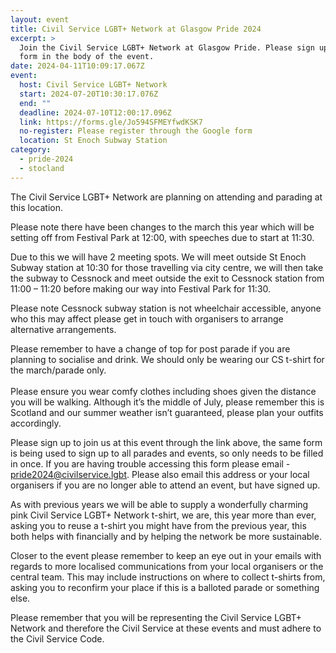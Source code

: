 ```yaml
---
layout: event
title: Civil Service LGBT+ Network at Glasgow Pride 2024
excerpt: >
  Join the Civil Service LGBT+ Network at Glasgow Pride. Please sign up with the
  form in the body of the event.
date: 2024-04-11T10:09:17.067Z
event:
  host: Civil Service LGBT+ Network
  start: 2024-07-20T10:30:17.076Z
  end: ""
  deadline: 2024-07-10T12:00:17.096Z
  link: https://forms.gle/Jo594SFMEYfwdKSK7
  no-register: Please register through the Google form
  location: St Enoch Subway Station
category:
  - pride-2024
  - stocland
---
```

The Civil Service LGBT+ Network are planning on attending and parading at this location.

Please note there have been changes to the march this year which will be setting off from Festival Park at 12:00, with speeches due to start at 11:30. 

Due to this we will have 2 meeting spots. We will meet outside St Enoch Subway station at 10:30 for those travelling via city centre, we will then take the subway to Cessnock and meet outside the exit to Cessnock station from 11:00 – 11:20 before making our way into Festival Park for 11:30.  

Please note Cessnock subway station is not wheelchair accessible, anyone who this may affect please get in touch with organisers to arrange alternative arrangements. 

Please remember to have a change of top for post parade if you are planning to socialise and drink. We should only be wearing our CS t-shirt for the march/parade only. \
 \
Please ensure you wear comfy clothes including shoes given the distance you will be walking. Although it’s the middle of July, please remember this is Scotland and our summer weather isn’t guaranteed, please plan your outfits accordingly.

Please sign up to join us at this event through the link above, the same form is being used to sign up to all parades and events, so only needs to be filled in once. If you are having trouble accessing this form please email - [pride2024@civilservice.lgbt](mailto:pride2024@civilservice.lgbt). Please also email this address or your local organisers if you are no longer able to attend an event, but have signed up.

As with previous years we will be able to supply a wonderfully charming pink Civil Service LGBT+ Network t-shirt, we are, this year more than ever, asking you to reuse a t-shirt you might have from the previous year, this both helps with financially and by helping the network be more sustainable. 

Closer to the event please remember to keep an eye out in your emails with regards to more localised communications from your local organisers or the central team. This may include instructions on where to collect t-shirts from, asking you to reconfirm your place if this is a balloted parade or something else.

Please remember that you will be representing the Civil Service LGBT+ Network and therefore the Civil Service at these events and must adhere to the Civil Service Code.